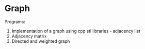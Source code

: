 # Graph

Programs:
1. Implementation of a graph using cpp stl libraries - adjacency list
2. Adjacency matrix
3. Directed and weighted graph
